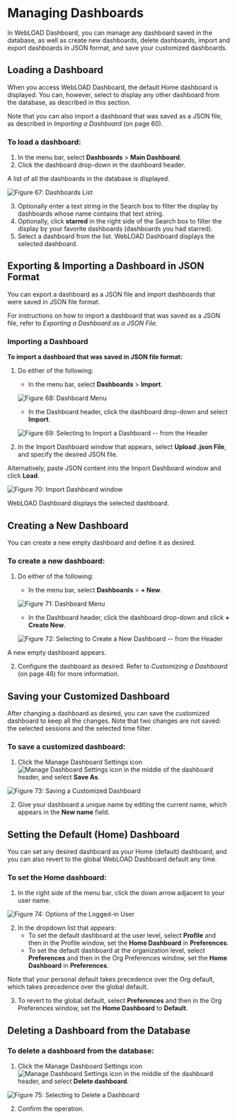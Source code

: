 # Managing Dashboards

In WebLOAD Dashboard, you can manage any dashboard saved in the database, as well as create new dashboards, delete dashboards, import and export dashboards in JSON format, and save your customized dashboards.

## Loading a Dashboard

When you access WebLOAD Dashboard, the default Home dashboard is displayed. You can, however, select to display any other dashboard from the database, as described in this section.

Note that you can also import a dashboard that was saved as a JSON file, as described in *Importing a Dashboard* (on page 60).

### To load a dashboard:

1. In the menu bar, select **Dashboards** > **Main Dashboard**.
2. Click the dashboard drop-down in the dashboard header.

A list of all the dashboards in the database is displayed.

![Figure 67: Dashboards List](../images/dashboard/managing-dashboards/dashboards-list.png)

3. Optionally enter a text string in the Search box to filter the display by dashboards whose name contains that text string.
4. Optionally, click **starred** in the right side of the Search box to filter the display by your favorite dashboards (dashboards you had starred).
5. Select a dashboard from the list. WebLOAD Dashboard displays the selected dashboard.

## Exporting & Importing a Dashboard in JSON Format

You can export a dashboard as a JSON file and import dashboards that were saved in JSON file format.

For instructions on how to import a dashboard that was saved as a JSON file, refer to *Exporting a Dashboard as a JSON File*.

### Importing a Dashboard

**To import a dashboard that was saved in JSON file format:**

1. Do either of the following:
    - In the menu bar, select **Dashboards** > **Import**.

    ![Figure 68: Dashboard Menu](../images/dashboard/managing-dashboards/dashboard-menu.png)

    - In the Dashboard header, click the dashboard drop-down and select **Import**.

    ![Figure 69: Selecting to Import a Dashboard -- from the Header](../images/dashboard/managing-dashboards/select-to-import-a-dashboard.png)

2. In the Import Dashboard window that appears, select **Upload .json File**, and specify the desired JSON file.

Alternatively, paste JSON content into the Import Dashboard window and click **Load**.

![Figure 70: Import Dashboard window](../images/dashboard/managing-dashboards/import-dashboard-window.png)

WebLOAD Dashboard displays the selected dashboard.

## Creating a New Dashboard

You can create a new empty dashboard and define it as desired.

### To create a new dashboard:

1. Do either of the following:
    - In the menu bar, select **Dashboards** > **+ New**.

    ![Figure 71: Dashboard Menu](../images/dashboard/managing-dashboards/dashboard-menu.png)

    - In the Dashboard header, click the dashboard drop-down and click **+ Create New**.

    ![Figure 72: Selecting to Create a New Dashboard -- from the Header](../images/dashboard/managing-dashboards/select-to-create-a-new-dashboard.png)

A new empty dashboard appears.

2. Configure the dashboard as desired. Refer to *Customizing a Dashboard* (on page 46) for more information.

## Saving your Customized Dashboard

After changing a dashboard as desired, you can save the customized dashboard to keep all the changes. Note that two changes are not saved: the selected sessions and the selected time filter.

### To save a customized dashboard:

1. Click the Manage Dashboard Settings icon ![Manage Dashboard Settings icon](../images/dashboard/managing-dashboards/manage-dashboard-settings-icon.png) in the middle of the dashboard header, and select **Save As**.

![Figure 73: Saving a Customized Dashboard](../images/dashboard/managing-dashboards/import-dashboard-window.png)

2. Give your dashboard a unique name by editing the current name, which appears in the **New name** field.

## Setting the Default (Home) Dashboard

You can set any desired dashboard as your Home (default) dashboard, and you can also revert to the global WebLOAD Dashboard default any time.

### To set the Home dashboard:

1. In the right side of the menu bar, click the down arrow adjacent to your user name.

![Figure 74: Options of the Logged-in User](../images/dashboard/managing-dashboards/options-of-logged-in-user.png)

2. In the dropdown list that appears:
    - To set the default dashboard at the user level, select **Profile** and then in the Profile window, set the **Home Dashboard** in **Preferences**.
    - To set the default dashboard at the organization level, select **Preferences** and then in the Org Preferences window, set the **Home Dashboard** in **Preferences**.

Note that your personal default takes precedence over the Org default, which takes precedence over the global default.

3. To revert to the global default, select **Preferences** and then in the Org Preferences window, set the **Home Dashboard** to **Default**.

## Deleting a Dashboard from the Database

### To delete a dashboard from the database:

1. Click the Manage Dashboard Settings icon ![Manage Dashboard Settings icon](../images/dashboard/managing-dashboards/manage-dashboard-settings-icon.png) in the middle of the dashboard header, and select **Delete dashboard**.

![Figure 75: Selecting to Delete a Dashboard](../images/dashboard/managing-dashboards/select-to-delete-dashboard.png)

2. Confirm the operation.
